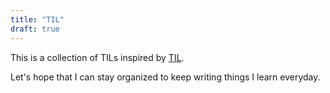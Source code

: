 ```yaml
---
title: "TIL"
draft: true
---
```


This is a collection of TILs inspired by [TIL](https://github.com/jbranchaud/til).

Let's hope that I can stay organized to keep writing things I learn everyday.
